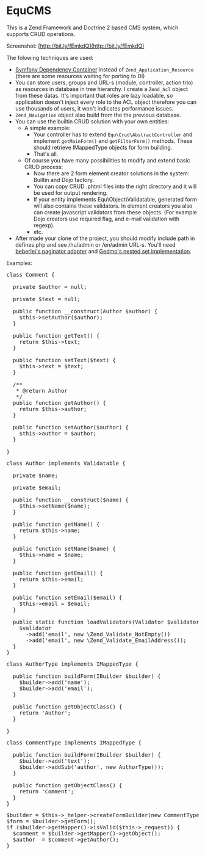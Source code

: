 EquCMS
======
This is a Zend Framework and Doctrine 2 based CMS system, which supports CRUD operations.

Screenshot: [http://bit.ly/fEmkdQ](http://bit.ly/fEmkdQ)

The folowing techniques are used:

* [Symfony Dependency Container](http://components.symfony-project.org/dependency-injection/) instead of ``Zend_Application_Resource`` (there are some resources waiting for porting to DI)
* You can store users, groups and URL-s (module, controller, action trio) as resources in database in tree hierarchy.
  I create a ``Zend_Acl`` object from these datas. It's important that roles are lazy loadable, so application doesn't inject every role
  to the ACL object therefore you can use thousands of users, it won't indicates performance issues.
* ``Zend_Navigation`` object also build from the the previous database.
* You can use the builtin CRUD solution with your own entities:
    * A simple example:
        * Your controller has to extend ``Equ\Crud\AbstractController`` and implement ``getMainForm()`` and ``getFilterForm()`` methods. These should retrieve IMappedType objects for form building.
        * That's all.
    * Of course you have many possibilities to modify and extend basic CRUD process:
        * Now there are 2 form element creator solutions in the system: Builtin and Dojo factory.
        * You can copy CRUD .phtml files into the right directory and it will be used for output rendering.
        * If your entity implements Equ\Object\Validatable, generated form will also contains these validators. In element creators you also can create javascript validators from these objects.
    (For example Dojo creators use required flag, and e-mail validation with regexp).
        * etc.
* After made your clone of the project, you should modify include path in defines.php and see /hu/admin or /en/admin URL-s.
You'll need [beberlei's paginator adapter](https://github.com/beberlei/DoctrineExtensions) and [Gedmo's nested set implementation](https://github.com/l3pp4rd/DoctrineExtensions).

Examples:
<pre>
class Comment {
  
  private $author = null;
  
  private $text = null;
  
  public function __construct(Author $author) {
    $this->setAuthor($author);
  }
  
  public function getText() {
    return $this->text;
  }

  public function setText($text) {
    $this->text = $text;
  }

  /**
   * @return Author
   */
  public function getAuthor() {
    return $this->author;
  }

  public function setAuthor($author) {
    $this->author = $author;
  }
  
}
</pre>

<pre>
class Author implements Validatable {
  
  private $name;
  
  private $email;
  
  public function __construct($name) {
    $this->setName($name);
  }
  
  public function getName() {
    return $this->name;
  }

  public function setName($name) {
    $this->name = $name;
  }
  
  public function getEmail() {
    return $this->email;
  }

  public function setEmail($email) {
    $this->email = $email;
  }

  public static function loadValidators(Validator $validator) {
    $validator
      ->add('email', new \Zend_Validate_NotEmpty())
      ->add('email', new \Zend_Validate_EmailAddress());
  }
}
</pre>

<pre>
class AuthorType implements IMappedType {
  
  public function buildForm(IBuilder $builder) {
    $builder->add('name');
    $builder->add('email');
  }
  
  public function getObjectClass() {
    return 'Author';
  }
  
}
</pre>

<pre>
class CommentType implements IMappedType {
  
  public function buildForm(IBuilder $builder) {
    $builder->add('text');
    $builder->addSub('author', new AuthorType());
  }
  
  public function getObjectClass() {
    return 'Comment';
  }
}
</pre>

<pre>
$builder = $this->_helper->createFormBuilder(new CommentType(), 'Comment');
$form = $builder->getForm();
if ($builder->getMapper()->isValid($this->_request)) {
  $comment = $builder->getMapper()->getObject();
  $author  = $comment->getAuthor();
}
</pre>